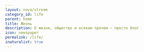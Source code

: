 ```yaml
---
layout: nova/stream
category_id: life
parent: home
title: Жизнь
description: О жизни, обществе и всяком прочем — просто блог
icon: newspaper
permalink: /life/
inaturalist: true
---
```

